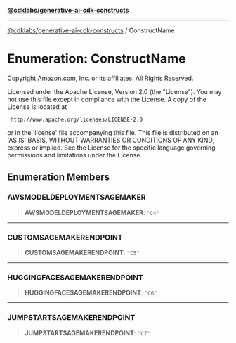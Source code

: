 [**@cdklabs/generative-ai-cdk-constructs**](../README.md)

***

[@cdklabs/generative-ai-cdk-constructs](../README.md) / ConstructName

# Enumeration: ConstructName

Copyright Amazon.com, Inc. or its affiliates. All Rights Reserved.

 Licensed under the Apache License, Version 2.0 (the "License"). You may not use this file except in compliance
 with the License. A copy of the License is located at

     http://www.apache.org/licenses/LICENSE-2.0

 or in the 'license' file accompanying this file. This file is distributed on an 'AS IS' BASIS, WITHOUT WARRANTIES
 OR CONDITIONS OF ANY KIND, express or implied. See the License for the specific language governing permissions
 and limitations under the License.

## Enumeration Members

### AWSMODELDEPLOYMENTSAGEMAKER

> **AWSMODELDEPLOYMENTSAGEMAKER**: `"C4"`

***

### CUSTOMSAGEMAKERENDPOINT

> **CUSTOMSAGEMAKERENDPOINT**: `"C5"`

***

### HUGGINGFACESAGEMAKERENDPOINT

> **HUGGINGFACESAGEMAKERENDPOINT**: `"C6"`

***

### JUMPSTARTSAGEMAKERENDPOINT

> **JUMPSTARTSAGEMAKERENDPOINT**: `"C7"`
